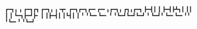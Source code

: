 ┏━┓╻  ╻     ┏━┓┏┓ ┏━┓╻ ╻╺┳╸   ┏━┓┏━┓┏━╸┏━╸╻┏━┓╻  ┏┓╻┏━┓
┣━┫┃  ┃     ┣━┫┣┻┓┃ ┃┃ ┃ ┃    ┗━┓┣━┛┣╸ ┃  ┃┣━┫┃  ┃┗┫┃ ┃
╹ ╹┗━╸┗━╸   ╹ ╹┗━┛┗━┛┗━┛ ╹    ┗━┛╹  ┗━╸┗━╸╹╹ ╹┗━╸╹ ╹┗━┛
